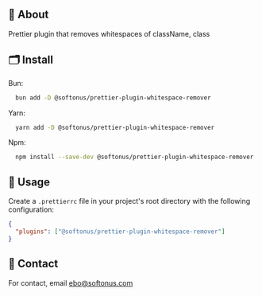 ## 🚀 About
Prettier plugin that removes whitespaces of className, class


## 🗂 Install

Bun:

```bash
  bun add -D @softonus/prettier-plugin-whitespace-remover
```

Yarn:

```bash
  yarn add -D @softonus/prettier-plugin-whitespace-remover
```

Npm:

```bash
  npm install --save-dev @softonus/prettier-plugin-whitespace-remover
```


## 🔨 Usage

Create a `.prettierrc` file in your project's root directory with the following configuration:

```json
{
  "plugins": ["@softonus/prettier-plugin-whitespace-remover"]
}
```


## 📨 Contact

For contact, email ebo@softonus.com
